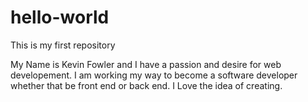# hello-world
This is my first repository

My Name is Kevin Fowler and I have a passion and desire for web developement. 
I am working my way to become a software developer whether that be front end or back end.
I Love the idea of creating. 
